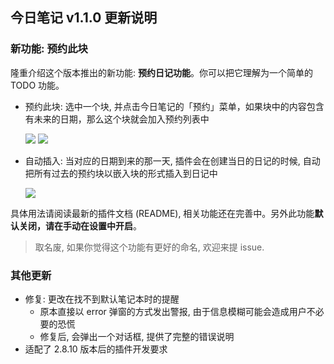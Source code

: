 ## 今日笔记 v1.1.0 更新说明

### 新功能: 预约此块

隆重介绍这个版本推出的新功能: **预约日记功能**。你可以把它理解为一个简单的 TODO 功能。

- 预约此块: 选中一个块, 并点击今日笔记的「预约」菜单，如果块中的内容包含有未来的日期，那么这个块就会加入预约列表中

    <!-- ![](https://cdn.jsdelivr.net/gh/frostime/siyuan-dailynote-today@1.1.0-dev3/asset/Reserve1.png) -->
    <!-- ![](asset/Reserve2.png) -->
    ![](https://s3.bmp.ovh/imgs/2023/05/28/69479868c4da8344.png)
    ![](https://s3.bmp.ovh/imgs/2023/05/28/2a30bad068dc534f.png)
    <!-- ![](https://cdn.jsdelivr.net/gh/frostime/siyuan-dailynote-today@1.1.0-dev3/asset/Reserve2.png) -->

- 自动插入: 当对应的日期到来的那一天, 插件会在创建当日的日记的时候, 自动把所有过去的预约块以嵌入块的形式插入到日记中

    <!-- ![](asset/Reserve3.png) -->
    ![](https://s3.bmp.ovh/imgs/2023/05/28/f10c726b06042635.png)
    <!-- ![](https://cdn.jsdelivr.net/gh/frostime/siyuan-dailynote-today@1.1.0-dev3/asset/Reserve3.png) -->

具体用法请阅读最新的插件文档 (README), 相关功能还在完善中。另外此功能**默认关闭，请在手动在设置中开启**。

> 取名废, 如果你觉得这个功能有更好的命名, 欢迎来提 issue.

### 其他更新

- 修复: 更改在找不到默认笔记本时的提醒
    - 原本直接以 error 弹窗的方式发出警报, 由于信息模糊可能会造成用户不必要的恐慌
    - 修复后, 会弹出一个对话框, 提供了完整的错误说明
- 适配了 2.8.10 版本后的插件开发要求
